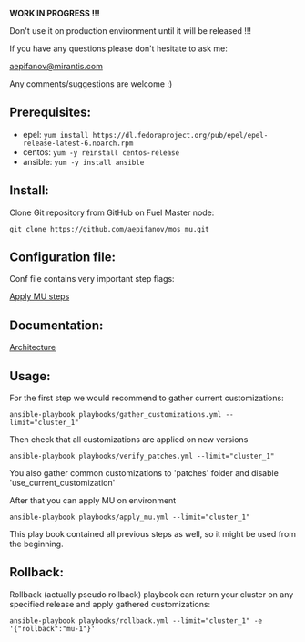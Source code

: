 
**WORK IN PROGRESS !!!**

Don't use it on production environment until it will be released !!!

If you have any questions please don't hesitate to ask me:

aepifanov@mirantis.com

Any comments/suggestions are welcome :)

Prerequisites:
--------------

- epel: `yum install https://dl.fedoraproject.org/pub/epel/epel-release-latest-6.noarch.rpm`
- centos: `yum -y reinstall centos-release`
- ansible: `yum -y install ansible`

Install:
--------

Clone Git repository from GitHub on Fuel Master node:
```
git clone https://github.com/aepifanov/mos_mu.git
```
Configuration file:
-------------------

Conf file contains very important step flags:

[Apply MU steps](playbooks/vars/steps/apply_mu.yml)

Documentation:
--------------

[Architecture](doc/architecture.md)

Usage:
------

For the first step we would recommend to gather current customizations:
```
ansible-playbook playbooks/gather_customizations.yml --limit="cluster_1"
```

Then check that all customizations are applied on new versions
```
ansible-playbook playbooks/verify_patches.yml --limit="cluster_1"
```

You also gather common customizations to 'patches' folder and disable 'use_current_customization'

After that you can apply MU on environment
```
ansible-playbook playbooks/apply_mu.yml --limit="cluster_1"
```

This play book contained all previous steps as well, so it might be used from the beginning.

Rollback:
---------

Rollback (actually pseudo rollback) playbook can return your cluster on any
specified release and apply gathered customizations:
```
ansible-playbook playbooks/rollback.yml --limit="cluster_1" -e '{"rollback":"mu-1"}'
```

